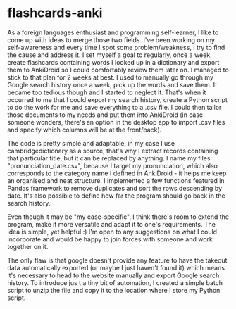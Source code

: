# flashcards-anki


As a foreign languages enthusiast and programming self-learner, I like to come up with ideas to merge those two fields. I've been working on my self-awareness and every time I spot some problem/weakness, I try to find the cause and address it. I set myself a goal to regularly, once a week, create flashcards containing words I looked up in a dictionary and export them to AnkiDroid so I could comfortably review them later on. I managed to stick to that plan for 2 weeks at best. I used to manually go through my Google search history once a week, pick up the words and save them. It became too tedious though and I started to neglect it. That's when it occurred to me that I could export my search history, create a Python script to do the work for me and save everything to a .csv file. I could then tailor those documents to my needs and put them into AnkiDroid (in case someone wonders, there's an option in the desktop app to import .csv files and specify which columns will be at the front/back). 

The code is pretty simple and adaptable, in my case I use cambridgedictionary as a source, that's why I extract records containing that particular title, but it can be replaced by anything. I name my files "pronunciation_date.csv", because I target my pronunciation, which also corresponds to the category name I defined in AnkiDroid - it helps me keep an organised and neat structure. I implemented a few functions featured in Pandas framework to remove duplicates and sort the rows descending by date. It's also possible to define how far the program should go back in the search history. 

Even though it may be "my case-specific", I think there's room to extend the program, make it more versatile and adapt it to one's requirements. The idea is simple, yet helpful :) I'm open to any suggestions on what I could incorporate and would be happy to join forces with someone and work together on it. 

The only flaw is that google doesn't provide any feature to have the takeout data automatically exported (or maybe I just haven't found it) which means it's necessary to head to the website manually and export Google search history. To introduce jus
t a tiny bit of automation, I created a simple batch script to unzip the file and copy it to the location where I store my Python script. 





